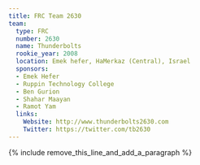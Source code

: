 ```yaml
---
title: FRC Team 2630
team:
  type: FRC
  number: 2630
  name: Thunderbolts
  rookie_year: 2008
  location: Emek hefer, HaMerkaz (Central), Israel
  sponsors:
  - Emek Hefer
  - Ruppin Technology College
  - Ben Gurion
  - Shahar Maayan
  - Ramot Yam
  links:
    Website: http://www.thunderbolts2630.com
    Twitter: https://twitter.com/tb2630
---
```


{% include remove_this_line_and_add_a_paragraph %}